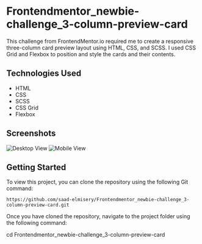 # Frontendmentor_newbie-challenge_3-column-preview-card

This challenge from FrontendMentor.io required me to create a responsive three-column card preview layout using HTML, CSS, and SCSS. I used CSS Grid and Flexbox to position and style the cards and their contents.

## Technologies Used

- HTML
- CSS
- SCSS
- CSS Grid
- Flexbox

## Screenshots

![Desktop View](/screenshots/desktop.png)
![Mobile View](/screenshots/mobile.png)

## Getting Started

To view this project, you can clone the repository using the following Git command:

```https://github.com/saad-elmisery/Frontendmentor_newbie-challenge_3-column-preview-card.git```

Once you have cloned the repository, navigate to the project folder using the following command:

cd Frontendmentor_newbie-challenge_3-column-preview-card
